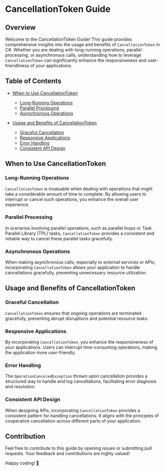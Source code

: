 # CancellationToken Guide

## Overview

Welcome to the CancellationToken Guide! This guide provides comprehensive insights into the usage and benefits of `CancellationToken` in C#. Whether you are dealing with long-running operations, parallel processing, or asynchronous calls, understanding how to leverage `CancellationToken` can significantly enhance the responsiveness and user-friendliness of your applications.

## Table of Contents

- [When to Use CancellationToken](#when-to-use-cancellationtoken)
  - [Long-Running Operations](#long-running-operations)
  - [Parallel Processing](#parallel-processing)
  - [Asynchronous Operations](#asynchronous-operations)

- [Usage and Benefits of CancellationToken](#usage-and-benefits-of-cancellationtoken)
  - [Graceful Cancellation](#graceful-cancellation)
  - [Responsive Applications](#responsive-applications)
  - [Error Handling](#error-handling)
  - [Consistent API Design](#consistent-api-design)

## When to Use CancellationToken

### Long-Running Operations

`CancellationToken` is invaluable when dealing with operations that might take a considerable amount of time to complete. By allowing users to interrupt or cancel such operations, you enhance the overall user experience.

### Parallel Processing

In scenarios involving parallel operations, such as parallel loops or Task Parallel Library (TPL) tasks, `CancellationToken` provides a consistent and reliable way to cancel these parallel tasks gracefully.

### Asynchronous Operations

When making asynchronous calls, especially to external services or APIs, incorporating `CancellationToken` allows your application to handle cancellations gracefully, preventing unnecessary resource utilization.

## Usage and Benefits of CancellationToken

### Graceful Cancellation

`CancellationToken` ensures that ongoing operations are terminated gracefully, preventing abrupt disruptions and potential resource leaks.

### Responsive Applications

By incorporating `CancellationToken`, you enhance the responsiveness of your applications. Users can interrupt time-consuming operations, making the application more user-friendly.

### Error Handling

The `OperationCanceledException` thrown upon cancellation provides a structured way to handle and log cancellations, facilitating error diagnosis and resolution.

### Consistent API Design

When designing APIs, incorporating `CancellationToken` provides a consistent pattern for handling cancellations. It aligns with the principles of cooperative cancellation across different parts of your application.

## Contribution

Feel free to contribute to this guide by opening issues or submitting pull requests. Your feedback and contributions are highly valued!

Happy coding! 🚀

